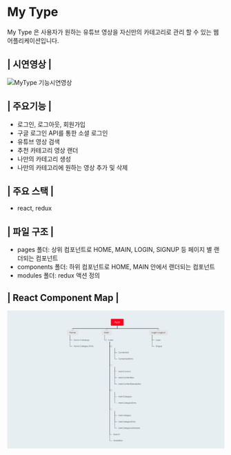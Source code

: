# My Type

My Type 은 사용자가 원하는 유튜브 영상을 자신만의 카테고리로 관리 할 수 있는 웹 어플리케이션입니다.

## | 시연영상 |

![MyType 기능시연영상](./readme_image/MyType_기능시연영상.gif)

## | 주요기능 |

- 로그인, 로그아웃, 회원가입
- 구글 로그인 API를 통한 소셜 로그인
- 유튜브 영상 검색
- 추천 카테고리 영상 랜더
- 나만의 카테고리 생성
- 나만의 카테고리에 원하는 영상 추가 및 삭제

## | 주요 스택 |

- react, redux

## | 파일 구조 |

- pages 폴더: 상위 컴포넌트로 HOME, MAIN, LOGIN, SIGNUP 등 페이지 별 랜더되는 컴포넌트
- components 폴더: 하위 컴포넌트로 HOME, MAIN 안에서 랜더되는 컴포넌트
- modules 폴더: redux 액션 정의

## | React Component Map |

![componentMap](./readme_image/componentMap.png)
